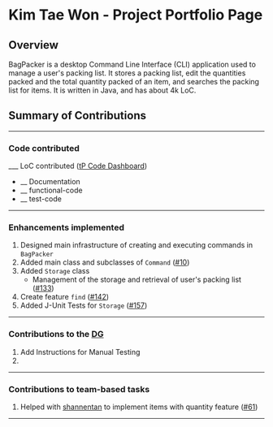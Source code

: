 # Kim Tae Won - Project Portfolio Page

## Overview

BagPacker is a desktop Command Line Interface (CLI) application used to manage a user's packing list.
It stores a packing list, edit the quantities packed and the total quantity packed of an item, and searches the packing list for items.
It is written in Java, and has about 4k LoC.

## Summary of Contributions

---

### Code contributed

___ LoC contributed ([tP Code Dashboard](https://nus-cs2113-ay2223s2.github.io/tp-dashboard/?search=t14&sort=groupTitle&sortWithin=title&timeframe=commit&mergegroup=&groupSelect=groupByRepos&breakdown=true&checkedFileTypes=docs~functional-code~test-code~other&since=2023-02-17&tabOpen=true&tabType=authorship&tabAuthor=coregano&tabRepo=AY2223S2-CS2113-T14-2%2Ftp%5Bmaster%5D&authorshipIsMergeGroup=false&authorshipFileTypes=docs~functional-code~test-code~other&authorshipIsBinaryFileTypeChecked=false&authorshipIsIgnoredFilesChecked=false))
- __ Documentation
- __ functional-code
- __ test-code

---
### Enhancements implemented

1. Designed main infrastructure of creating and executing commands in `BagPacker`
2. Added main class and subclasses of `Command` ([#10](https://github.com/AY2223S2-CS2113-T14-2/tp/pull/10/commits))
3. Added `Storage` class
   - Management of the storage and retrieval of user's packing list ([#133](https://github.com/AY2223S2-CS2113-T14-2/tp/pull/134/commits))
4. Create feature `find` ([#142](https://github.com/AY2223S2-CS2113-T14-2/tp/pull/142/commits))
5. Added J-Unit Tests for `Storage` ([#157](https://github.com/AY2223S2-CS2113-T14-2/tp/pull/157/commits))

---
### Contributions to the [DG](../DeveloperGuide.md)
1. Add Instructions for Manual Testing
2. 

---
### Contributions to team-based tasks
1. Helped with [shannentan](https://github.com/shannentan) to implement items with quantity feature ([#61](https://github.com/AY2223S2-CS2113-T14-2/tp/pull/61/commits))

---


